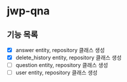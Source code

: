 # jwp-qna

## 기능 목록 
- [x] answer entity, repository 클래스 생성 
- [x] delete_history entity, repository 클래스 생성 
- [ ] question entity, repository 클래스 생성 
- [ ] user entity, repository 클래스 생성
